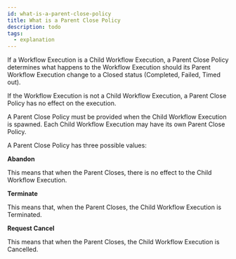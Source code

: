 ```yaml
---
id: what-is-a-parent-close-policy
title: What is a Parent Close Policy
description: todo
tags:
  - explanation
---
```


If a Workflow Execution is a Child Workflow Execution, a Parent Close Policy determines what happens to the Workflow Execution should its Parent Workflow Execution change to a Closed status (Completed, Failed, Timed out).

If the Workflow Execution is not a Child Workflow Execution, a Parent Close Policy has no effect on the execution.

A Parent Close Policy must be provided when the Child Workflow Execution is spawned.
Each Child Workflow Execution may have its own Parent Close Policy.

A Parent Close Policy has three possible values:

**Abandon**

This means that when the Parent Closes, there is no effect to the Child Workflow Execution.

**Terminate**

This means that, when the Parent Closes, the Child Workflow Execution is Terminated.

**Request Cancel**

This means that when the Parent Closes, the Child Workflow Execution is Cancelled.
